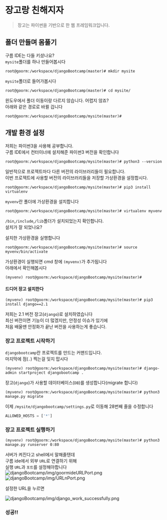 # 장고랑 친해지자
> 장고는 파이썬을 기반으로 한 웹 프레임워크입니다.  

## 폴더 만들며 몸풀기
구름 IDE는 다들 키셨나요?  
`mysite`폴더를 하나 만들어봅시다  
``` shell
root@goorm:/workspace/djangoBootcamp(master)# mkdir mysite
```
`mysite`폴더로 들어가봅시다  
``` shell
root@goorm:/workspace/djangoBootcamp(master)# cd mysite/
```
윈도우에서 폴더 이동이랑 다르지 않습니다. 어렵지 않죠?  
아래와 같은 경로로 바뀔 겁니다
```shell
root@goorm:/workspace/djangoBootcamp/mysite(master)#
```

## 개발 환경 설정

저희는 파이썬3을 사용해 공부합니다.  
구름 IDE에서 컨터이너에 설치해준 파이썬3 버전을 확인합니다
``` shell
root@goorm:/workspace/djangoBootcamp/mysite(master)# python3 --version
```

일반적으로 프로젝트마다 다른 버전의 라이브러리들이 필요합니다.  
이번 프로젝트에 사용할 버전의 라이브러리들을 저장할 가상환경을 설정합시다.
``` shell
root@goorm:/workspace/djangoBootcamp/mysite(master)# pip3 install virtualenv 
```
`myvenv`란 폴더에 가상환경을 설치합니다  
``` shell
root@goorm:/workspace/djangoBootcamp/mysite(master)# virtualenv myvenv
```
`/bin`,`/include`,`/lib`폴더가 설치되었는지 확인합니다.  
설치가 잘 되었나요?  

설치한 가상환경을 실행합니다
``` shell
root@goorm:/workspace/djangoBootcamp/mysite(master)# source myvenv/bin/activate
```
가상환경이 실행되면 cmd 창에 `(myvenv)`가 추가됩니다  
아래에서 확인해봅시다
``` shell
(myvenv) root@goorm:/workspace/djangoBootcamp/mysite(master)#
```
#### 드디어 장고 설치한다
``` shell
(myvenv) root@goorm:/workspace/djangoBootcamp/mysite(master)# pip3 install django==2.1
```
저희는 2.1 버전 장고(`django`)로 설치하였습니다  
최신 버전이면 기능이 더 많겠지만, 안정성 이슈가 있기에  
처음 배울땐 안정화가 끝난 버전을 사용하는게 좋습니다.

### 장고 프로젝트 시작하기
`djangobootcamp`란 프로젝트를 만드는 커맨드입니다.  
마지막에 점(`.`) 찍는걸 잊지 맙시다
``` shell
(myvenv) root@goorm:/workspace/djangoBootcamp/mysite(master)# django-admin startproject djangobootcamp .
```
장고(`django`)가 사용할 데이터베이스(`DB`)를 생성합니다(migrate 합니다)
``` shell
(myvenv) root@goorm:/workspace/djangoBootcamp/mysite(master)# python3 manage.py migrate
```
이제 `/mysite/djangobootcamp/settings.py`로 이동해 28번째 줄을 수정합니다
```python
ALLOWED_HOSTS = ['*']
```
### 장고 프로젝트 실행하기
``` shell
(myvenv) root@goorm:/workspace/djangoBootcamp/mysite(master)# python3 manage.py runserver 0:80
```
서버가 켜진다고 shell에서 말해줄텐데   
구름 ide에서 외부 `URL`로 연결하기 위해  
실행 `URL`과 `포트`를 설정해야합니다  
![djangoBootcamp/img/goormideURLPort.png](djangoBootcamp/img/goormideURLPort.png)  
![djangoBootcamp/img/URLnPort.png](djangoBootcamp/img/URLnPort.png)  

설정한 URL을 누르면  

![djangoBootcamp/img/django_work_successfully.png](djangoBootcamp/img/django_work_successfully.png)  

### 성공!!

